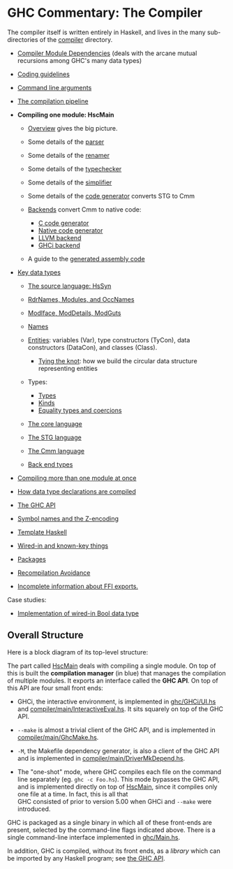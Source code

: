 # GHC Commentary: The Compiler


The compiler itself is written entirely in Haskell, and lives in the many sub-directories of the [compiler](https://gitlab.haskell.org/ghc/ghc/tree/master/ghc/compiler) directory.  

- [Compiler Module Dependencies](module-dependencies) (deals with the arcane mutual recursions among GHC's many data types)
- [Coding guidelines](commentary/coding-style)

- [Command line arguments](commentary/compiler/command-line-args) 
- [The compilation pipeline](commentary/pipeline)

- **Compiling one module: HscMain**

  - [Overview](commentary/compiler/hsc-main) gives the big picture. 
  - Some details of the [parser](commentary/compiler/parser)
  - Some details of the [renamer](commentary/compiler/renamer)
  - Some details of the [typechecker](commentary/compiler/type-checker)
  - Some details of the [simplifier](commentary/compiler/core-to-core-pipeline)
  - Some details of the [code generator](commentary/compiler/code-gen) converts STG to Cmm
  - [Backends](commentary/compiler/backends) convert Cmm to native code:

    - [C code generator](commentary/compiler/backends/ppr-c)
    - [Native code generator](commentary/compiler/backends/ncg)
    - [LLVM backend](commentary/compiler/backends/llvm)
    - [GHCi backend](commentary/compiler/backends/GHCi)
  - A guide to the [generated assembly code](commentary/compiler/generated-code)

- [Key data types](commentary/compiler/key-data-types)

  - [The source language: HsSyn](commentary/compiler/hs-syn-type) 
  - [RdrNames, Modules, and OccNames](commentary/compiler/rdr-name-type)
  - [ModIface, ModDetails, ModGuts](commentary/compiler/module-types)
  - [Names](commentary/compiler/name-type)
  - [Entities](commentary/compiler/entity-types): variables (Var), type constructors (TyCon), data constructors (DataCon), and classes (Class).

    - [Tying the knot](commentary/compiler/tying-the-knot): how we build the circular data structure representing entities
  - Types: 

    - [Types](commentary/compiler/type-type)
    - [Kinds](commentary/compiler/kinds)
    - [Equality types and coercions](commentary/compiler/fc)
  - [The core language](commentary/compiler/core-syn-type)
  - [The STG language](commentary/compiler/stg-syn-type)
  - [The Cmm language](commentary/compiler/cmm-type)
  - [Back end types](commentary/compiler/back-end-types)


 


- [Compiling more than one module at once](commentary/compiler/driver)
- [How data type declarations are compiled](commentary/compiler/data-types)
- [The GHC API](commentary/compiler/api)
- [Symbol names and the Z-encoding](commentary/compiler/symbol-names)
- [Template Haskell](template-haskell/conversions)
- [Wired-in and known-key things](commentary/compiler/wired-in)
- [Packages](commentary/compiler/packages)
- [Recompilation Avoidance](commentary/compiler/recompilation-avoidance)
- [Incomplete information about FFI exports.](commentary/compiler/ffi-exports)


Case studies:

- [Implementation of wired-in Bool data type](commentary/compiler/case-studies/bool)

## Overall Structure


Here is a block diagram of its top-level structure:

[](/trac/ghc/attachment/wiki/Commentary/Compiler/ghc-top.png)



The part called [HscMain](commentary/compiler/hsc-main) deals with compiling a single module.  On top of this is built the **compilation manager** (in blue) that manages the compilation of multiple modules.  It exports an interface called the **GHC API**.  On top of this API are four small front ends:


- GHCi, the interactive environment, is implemented in [ghc/GHCi/UI.hs](/trac/ghc/browser/ghc/ghc/GHCi/UI.hs) and [compiler/main/InteractiveEval.hs](/trac/ghc/browser/ghc/compiler/main/InteractiveEval.hs). It sits squarely on top of the GHC API.


 


- `--make` is almost a trivial client of the GHC API, and is implemented in [compiler/main/GhcMake.hs](/trac/ghc/browser/ghc/compiler/main/GhcMake.hs). 

- `-M`, the Makefile dependency generator, is also a client of the GHC API and is implemented in [compiler/main/DriverMkDepend.hs](https://gitlab.haskell.org/ghc/ghc/tree/master/ghc/compiler/main/DriverMkDepend.hs). 

- The "one-shot" mode, where GHC compiles each file on the command line separately (eg. `ghc -c Foo.hs`). This mode bypasses the GHC API, and is implemented
  directly on top of [HscMain](commentary/compiler/hsc-main), since it compiles only one file at a time. In fact, this is all that   
  GHC consisted of prior to version 5.00 when GHCi and `--make` were introduced.


GHC is packaged as a single binary in which all of these front-ends are present, selected by the command-line flags indicated above.  There is a single command-line interface implemented in [ghc/Main.hs](https://gitlab.haskell.org/ghc/ghc/tree/master/ghc/ghc/Main.hs).


In addition, GHC is compiled, without its front ends, as a *library* which can be imported by any Haskell program; see [the GHC API](commentary/compiler/api).
